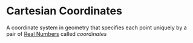 # Cartesian Coordinates

A coordinate system in geometry that specifies each point uniquely by a pair of [Real Numbers](real-numbers.md) called _coordinates_
